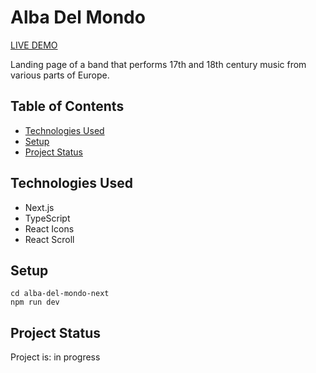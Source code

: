 # Alba Del Mondo

<a href="https://alba-del-mondo-next.vercel.app/">LIVE DEMO</a>

Landing page of a band that performs 17th and 18th century music from various parts of Europe.

## Table of Contents

- [Technologies Used](#technologies-used)
- [Setup](#setup)
- [Project Status](#project-status)

## Technologies Used

- Next.js
- TypeScript
- React Icons
- React Scroll

## Setup

    cd alba-del-mondo-next
    npm run dev

## Project Status

Project is: in progress
